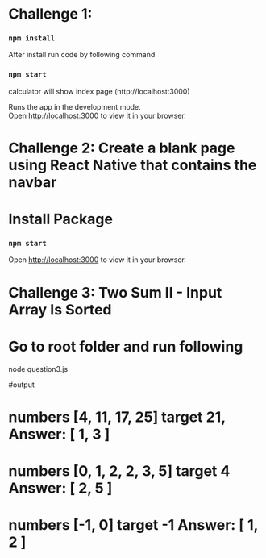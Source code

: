 # Challenge 1: 

### `npm install`

After install run code by following command

### `npm start`
calculator will show index page (http://localhost:3000)

Runs the app in the development mode.\
Open [http://localhost:3000](http://localhost:3000) to view it in your browser.



# Challenge 2: Create a blank page using React Native that contains the navbar
# Install Package


### `npm start`

Open [http://localhost:3000](http://localhost:3000) to view it in your browser.


# Challenge 3: Two Sum II - Input Array Is Sorted


# Go to root folder and run following 

node question3.js

#output

# numbers [4, 11, 17, 25] target 21, Answer:  [ 1, 3 ]
# numbers [0, 1, 2, 2, 3, 5] target 4  Answer:  [ 2, 5 ]
# numbers [-1, 0] target -1  Answer:  [ 1, 2 ]